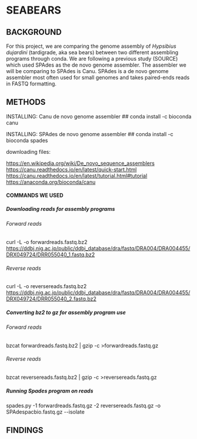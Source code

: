 # SEABEARS


## BACKGROUND
For this project, we are comparing the genome assembly of _Hypsibius dujardini_ (tardigrade, aka sea bears) between two different assembling programs through conda. We are following a previous study (SOURCE) which used SPAdes as the de novo genome assembler. The assembler we will be comparing to SPAdes is Canu. SPAdes is a de novo genome assembler most often used for small genomes and takes paired-ends reads in FASTQ formatting.

## METHODS

INSTALLING: Canu de novo genome assembler ##
conda install -c bioconda canu

INSTALLING: SPAdes de novo genome assembler ##
conda install -c bioconda spades

downloading files: 


https://en.wikipedia.org/wiki/De_novo_sequence_assemblers
https://canu.readthedocs.io/en/latest/quick-start.html
https://canu.readthedocs.io/en/latest/tutorial.html#tutorial
https://anaconda.org/bioconda/canu

#### COMMANDS WE USED
##### Downloading reads for assembly programs
###### Forward reads
curl -L -o forwardreads.fastq.bz2 https://ddbj.nig.ac.jp/public/ddbj_database/dra/fastq/DRA004/DRA004455/DRX049724/DRR055040_1.fastq.bz2
###### Reverse reads
curl -L -o reversereads.fastq.bz2 https://ddbj.nig.ac.jp/public/ddbj_database/dra/fastq/DRA004/DRA004455/DRX049724/DRR055040_2.fastq.bz2

##### Converting bz2 to gz for assembly program use
###### Forward reads
bzcat forwardreads.fastq.bz2 | gzip -c >forwardreads.fastq.gz
###### Reverse reads
bzcat reversereads.fastq.bz2 | gzip -c >reversereads.fastq.gz

##### Running Spades program on reads
spades.py -1 forwardreads.fastq.gz -2 reversereads.fastq.gz -o SPAdespacbio.fastq.gz --isolate
## FINDINGS
